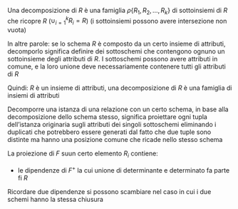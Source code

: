 Una decomposizione di $R$ è una famiglia $\rho \{R_{1},R_{2},\dots,R_{k}\}$ di sottoinsiemi di $R$ che ricopre $R$ ($\cup_{i=1}^k R_{i}=R$) (i sottoinsiemi possono avere intersezione non vuota)

In altre parole: se lo schema $R$ è composto da un certo insieme di attributi, decomporlo significa definire dei sottoschemi che contengono ognuno un sottoinsieme degli attributi di $R$. I sottoschemi possono avere attributi in comune, e la loro unione deve necessariamente contenere tutti gli attributi di $R$

Quindi: $R$ è un insieme di attributi, una decomposizione di $R$ è una famiglia di insiemi di attributi


Decomporre una istanza di una relazione con un certo schema, in base alla decomposizione dello schema stesso, significa proiettare ogni tupla dell’istanza originaria sugli attributi dei singoli sottoschemi eliminando i duplicati che potrebbero essere generati dal fatto che due tuple sono distinte ma hanno una posizione comune che ricade nello stesso schema

La proiezione di $F$ suun certo elemento $R_{i}$ contiene:
- le dipendenze di $F^+$ la cui unione di determinante e determinato fa parte fi $R$

Ricordare due dipendenze si possono scambiare nel caso in cui i due schemi hanno la stessa chiusura
